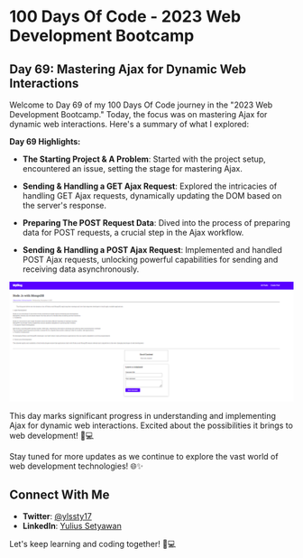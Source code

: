 # 100 Days Of Code - 2023 Web Development Bootcamp

## Day 69: Mastering Ajax for Dynamic Web Interactions

Welcome to Day 69 of my 100 Days Of Code journey in the "2023 Web Development Bootcamp." Today, the focus was on mastering Ajax for dynamic web interactions. Here's a summary of what I explored:

**Day 69 Highlights:**

- **The Starting Project & A Problem**: Started with the project setup, encountered an issue, setting the stage for mastering Ajax.

- **Sending & Handling a GET Ajax Request**: Explored the intricacies of handling GET Ajax requests, dynamically updating the DOM based on the server's response.

- **Preparing The POST Request Data**: Dived into the process of preparing data for POST requests, a crucial step in the Ajax workflow.

- **Sending & Handling a POST Ajax Request**: Implemented and handled POST Ajax requests, unlocking powerful capabilities for sending and receiving data asynchronously.


![Day 69 Preview](preview.png)

This day marks significant progress in understanding and implementing Ajax for dynamic web interactions. Excited about the possibilities it brings to web development! 🚀💻

Stay tuned for more updates as we continue to explore the vast world of web development technologies! 🌐✨

## Connect With Me

- **Twitter**: [@ylssty17](https://twitter.com/ylssty17)
- **LinkedIn**: [Yulius Setyawan](https://linkedin.com/in/yulius17)

Let's keep learning and coding together! 🌟💻
